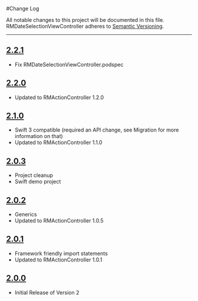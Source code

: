 #Change Log

All notable changes to this project will be documented in this file.
RMDateSelectionViewController adheres to [Semantic Versioning](http://semver.org/).

---

## [2.2.1](https://github.com/CooperRS/RMDateSelectionViewController/releases/tag/2.2.1)

* Fix RMDateSelectionViewController.podspec

## [2.2.0](https://github.com/CooperRS/RMDateSelectionViewController/releases/tag/2.2.0)

* Updated to RMActionController 1.2.0

## [2.1.0](https://github.com/CooperRS/RMDateSelectionViewController/releases/tag/2.1.0)

* Swift 3 compatible (required an API change, see Migration for more information on that)
* Updated to RMActionController 1.1.0

## [2.0.3](https://github.com/CooperRS/RMDateSelectionViewController/releases/tag/2.0.3)

* Project cleanup
* Swift demo project

## [2.0.2](https://github.com/CooperRS/RMDateSelectionViewController/releases/tag/2.0.2)

* Generics
* Updated to RMActionController 1.0.5

## [2.0.1](https://github.com/CooperRS/RMDateSelectionViewController/releases/tag/1.0.1)

* Framework friendly import statements
* Updated to RMActionController 1.0.1

## [2.0.0](https://github.com/CooperRS/RMDateSelectionViewController/releases/tag/2.0.0)

* Initial Release of Version 2